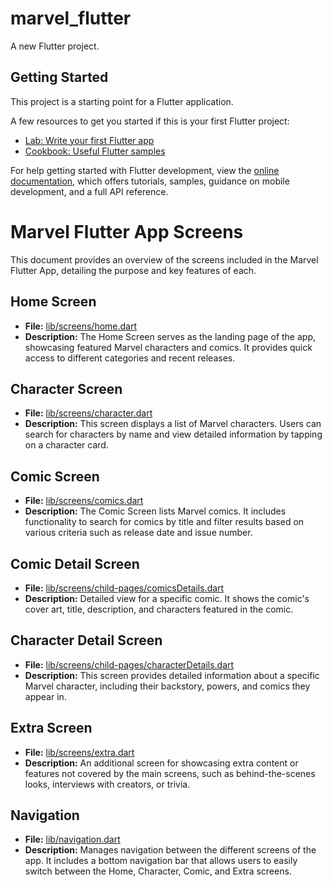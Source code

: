 # marvel_flutter

A new Flutter project.

## Getting Started

This project is a starting point for a Flutter application.

A few resources to get you started if this is your first Flutter project:

- [Lab: Write your first Flutter app](https://docs.flutter.dev/get-started/codelab)
- [Cookbook: Useful Flutter samples](https://docs.flutter.dev/cookbook)

For help getting started with Flutter development, view the
[online documentation](https://docs.flutter.dev/), which offers tutorials,
samples, guidance on mobile development, and a full API reference.

# Marvel Flutter App Screens

This document provides an overview of the screens included in the Marvel Flutter App, detailing the purpose and key features of each.

## Home Screen

- **File:** [lib/screens/home.dart](lib/screens/home.dart)
- **Description:** The Home Screen serves as the landing page of the app, showcasing featured Marvel characters and comics. It provides quick access to different categories and recent releases.

## Character Screen

- **File:** [lib/screens/character.dart](lib/screens/character.dart)
- **Description:** This screen displays a list of Marvel characters. Users can search for characters by name and view detailed information by tapping on a character card.

## Comic Screen

- **File:** [lib/screens/comics.dart](lib/screens/comics.dart)
- **Description:** The Comic Screen lists Marvel comics. It includes functionality to search for comics by title and filter results based on various criteria such as release date and issue number.

## Comic Detail Screen

- **File:** [lib/screens/child-pages/comicsDetails.dart](lib/screens/child-pages/comicsDetails.dart)
- **Description:** Detailed view for a specific comic. It shows the comic's cover art, title, description, and characters featured in the comic.

## Character Detail Screen

- **File:** [lib/screens/child-pages/characterDetails.dart](lib/screens/child-pages/characterDetails.dart)
- **Description:** This screen provides detailed information about a specific Marvel character, including their backstory, powers, and comics they appear in.

## Extra Screen

- **File:** [lib/screens/extra.dart](lib/screens/extra.dart)
- **Description:** An additional screen for showcasing extra content or features not covered by the main screens, such as behind-the-scenes looks, interviews with creators, or trivia.

## Navigation

- **File:** [lib/navigation.dart](lib/navigation.dart)
- **Description:** Manages navigation between the different screens of the app. It includes a bottom navigation bar that allows users to easily switch between the Home, Character, Comic, and Extra screens.
